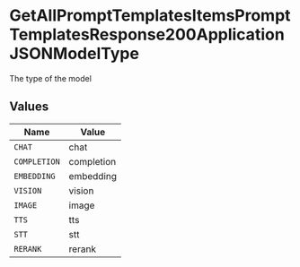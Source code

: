 # GetAllPromptTemplatesItemsPromptTemplatesResponse200ApplicationJSONModelType

The type of the model


## Values

| Name         | Value        |
| ------------ | ------------ |
| `CHAT`       | chat         |
| `COMPLETION` | completion   |
| `EMBEDDING`  | embedding    |
| `VISION`     | vision       |
| `IMAGE`      | image        |
| `TTS`        | tts          |
| `STT`        | stt          |
| `RERANK`     | rerank       |